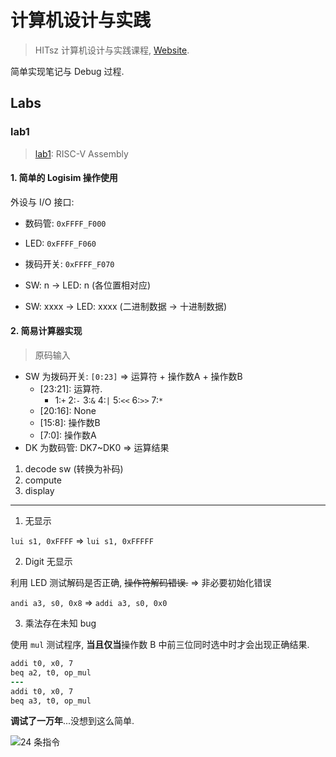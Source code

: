# 计算机设计与实践

> HITsz 计算机设计与实践课程, [Website](https://hitsz-cslab.gitee.io/cpu/).

简单实现笔记与 Debug 过程.

## Labs

### lab1

> [lab1](./lab1): RISC-V Assembly

#### 1. 简单的 Logisim 操作使用

外设与 I/O 接口:
* 数码管: `0xFFFF_F000`
* LED: `0xFFFF_F060`
* 拨码开关: `0xFFFF_F070`

* SW: n -> LED: n (各位置相对应)
* SW: xxxx -> LED: xxxx (二进制数据 -> 十进制数据)

#### 2. 简易计算器实现

> 原码输入

* SW 为拨码开关: `[0:23]` => 运算符 + 操作数A + 操作数B
    * [23:21]\: 运算符.
        * 1:`+` 2:`-` 3:`&` 4:`|` 5:`<<` 6:`>>` 7:`*`
    * [20:16]\: None
    * [15:8]\: 操作数B
    * [7:0]\: 操作数A
* DK 为数码管: DK7~DK0 => 运算结果

1. decode sw (转换为补码)
2. compute
3. display

---

1. 无显示

`lui s1, 0xFFFF` => `lui s1, 0xFFFFF`

2. Digit 无显示

利用 LED 测试解码是否正确, <s>操作符解码错误.</s> => 非必要初始化错误

`andi a3, s0, 0x8` => `addi a3, s0, 0x0`

3. 乘法存在未知 bug

使用 `mul` 测试程序, **当且仅当**操作数 B 中前三位同时选中时才会出现正确结果.

```diff
addi t0, x0, 7
beq a2, t0, op_mul
---
addi t0, x0, 7
beq a3, t0, op_mul
```

**调试了一万年**...没想到这么简单.

![24 条指令](https://hitsz-cslab.gitee.io/cpu/lab1/assets/t2-1.png)
